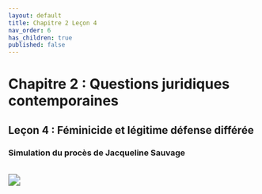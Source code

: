 ```yaml
---
layout: default
title: Chapitre 2 Leçon 4
nav_order: 6
has_children: true
published: false
---
```

# Chapitre 2 : Questions juridiques contemporaines
## Leçon 4 : Féminicide et légitime défense différée
### Simulation du procès de Jacqueline Sauvage

<br>

<img src="../../../dgemc/assets/img/procesjs.png" style="zoom:150%;" />

